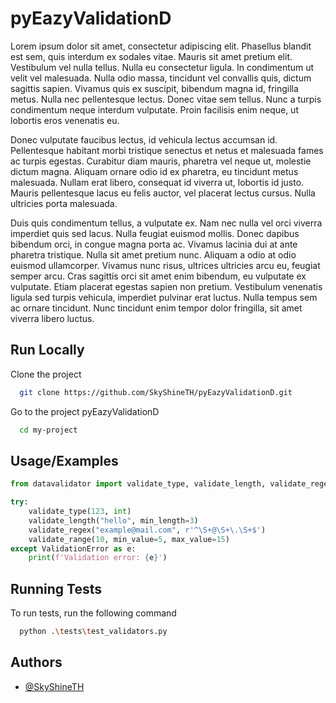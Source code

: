 # pyEazyValidationD
Lorem ipsum dolor sit amet, consectetur adipiscing elit. Phasellus blandit est sem, quis interdum ex sodales vitae. Mauris sit amet pretium elit. Vestibulum vel nulla tellus. Nulla eu consectetur ligula. In condimentum ut velit vel malesuada. Nulla odio massa, tincidunt vel convallis quis, dictum sagittis sapien. Vivamus quis ex suscipit, bibendum magna id, fringilla metus. Nulla nec pellentesque lectus. Donec vitae sem tellus. Nunc a turpis condimentum neque interdum vulputate. Proin facilisis enim neque, ut lobortis eros venenatis eu.

Donec vulputate faucibus lectus, id vehicula lectus accumsan id. Pellentesque habitant morbi tristique senectus et netus et malesuada fames ac turpis egestas. Curabitur diam mauris, pharetra vel neque ut, molestie dictum magna. Aliquam ornare odio id ex pharetra, eu tincidunt metus malesuada. Nullam erat libero, consequat id viverra ut, lobortis id justo. Mauris pellentesque lacus eu felis auctor, vel placerat lectus cursus. Nulla ultricies porta malesuada.

Duis quis condimentum tellus, a vulputate ex. Nam nec nulla vel orci viverra imperdiet quis sed lacus. Nulla feugiat euismod mollis. Donec dapibus bibendum orci, in congue magna porta ac. Vivamus lacinia dui at ante pharetra tristique. Nulla sit amet pretium nunc. Aliquam a odio at odio euismod ullamcorper. Vivamus nunc risus, ultrices ultricies arcu eu, feugiat semper arcu. Cras sagittis orci sit amet enim bibendum, eu vulputate ex vulputate. Etiam placerat egestas sapien non pretium. Vestibulum venenatis ligula sed turpis vehicula, imperdiet pulvinar erat luctus. Nulla tempus sem ac ornare tincidunt. Nunc tincidunt enim tempor dolor fringilla, sit amet viverra libero luctus.

## Run Locally

Clone the project

```bash
  git clone https://github.com/SkyShineTH/pyEazyValidationD.git
```

Go to the project pyEazyValidationD

```bash
  cd my-project
```
## Usage/Examples

```python
from datavalidator import validate_type, validate_length, validate_regex, validate_range, ValidationError

try:
    validate_type(123, int)
    validate_length("hello", min_length=3)
    validate_regex("example@mail.com", r'^\S+@\S+\.\S+$')
    validate_range(10, min_value=5, max_value=15)
except ValidationError as e:
    print(f'Validation error: {e}')
```


## Running Tests

To run tests, run the following command

```bash
  python .\tests\test_validators.py
```



## Authors

- [@SkyShineTH](https://github.com/SkyShineTH)

